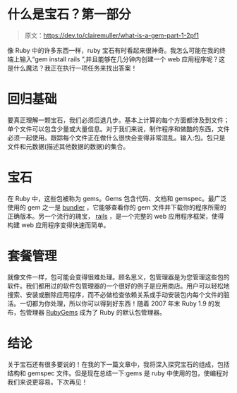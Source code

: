 # 什么是宝石？第一部分

> 原文：<https://dev.to/clairemuller/what-is-a-gem-part-1-2pf1>

像 Ruby 中的许多东西一样，ruby 宝石有时看起来很神奇。我怎么可能在我的终端上输入“gem install rails ”,并且能够在几分钟内创建一个 web 应用程序呢？这是什么魔法？我正在执行一项任务来找出答案！

# 回归基础

要真正理解一颗宝石，我们必须后退几步。基本上计算的每个方面都涉及到文件；单个文件可以包含少量或大量信息。对于我们来说，制作程序和做酷的东西，文件必须一起使用。跟踪每个文件正在做什么很快会变得非常混乱。输入:包。包只是文件和元数据(描述其他数据的数据)的集合。

# 宝石

在 Ruby 中，这些包被称为 gems。Gems 包含代码、文档和 gemspec。最广泛使用的 gem 之一是 [bundler](https://bundler.io/) ，它能够查看你的 gem 文件并下载你的程序所需的正确版本。另一个流行的瑰宝， [rails](https://rubyonrails.org/) ，是一个完整的 web 应用程序框架，使得构建 web 应用程序变得快速而简单。

# 套餐管理

就像文件一样，包可能会变得很难处理。顾名思义，包管理器是为您管理这些包的软件。我们都用过的软件包管理器的一个很好的例子是应用商店。用户可以轻松地搜索、安装或删除应用程序，而不必做检查依赖关系或手动安装包内每个文件的脏活。一切都为你处理，所以你可以得到好东西！随着 2007 年末 Ruby 1.9 的发布，包管理器 [RubyGems](https://rubygems.org/) 成为了 Ruby 的默认包管理器。

# 结论

关于宝石还有很多要说的！在我的下一篇文章中，我将深入探究宝石的组成，包括结构和 gemspec 文件。但是现在总结一下:gems 是 ruby 中使用的包，使编程对我们来说更容易。下次再见！